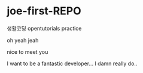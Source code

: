 joe-first-REPO
==============

생활코딩 opentutorials practice

oh yeah jeah

nice to meet you

I want to be a fantastic developer... I damn really do..
